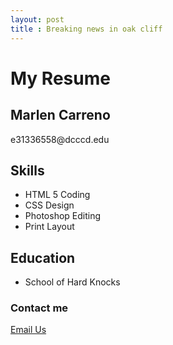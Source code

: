 ```yaml
---
layout: post
title : Breaking news in oak cliff 
---
```

<h1>My Resume</h1>

<h2>Marlen Carreno</h2>

<p>e31336558@dcccd.edu</p>

<h2>Skills</h2>

<ul>
<li>HTML 5 Coding</li>
<li>CSS Design</li>
<li> Photoshop Editing </li>
<li> Print Layout </li>
</ul>

<h2>Education</h2>

<ul>
<li> School of Hard Knocks</li>
</ul>

### Contact me ###
<a href="mailto:https://html5-editor.net/">Email Us</a>  

